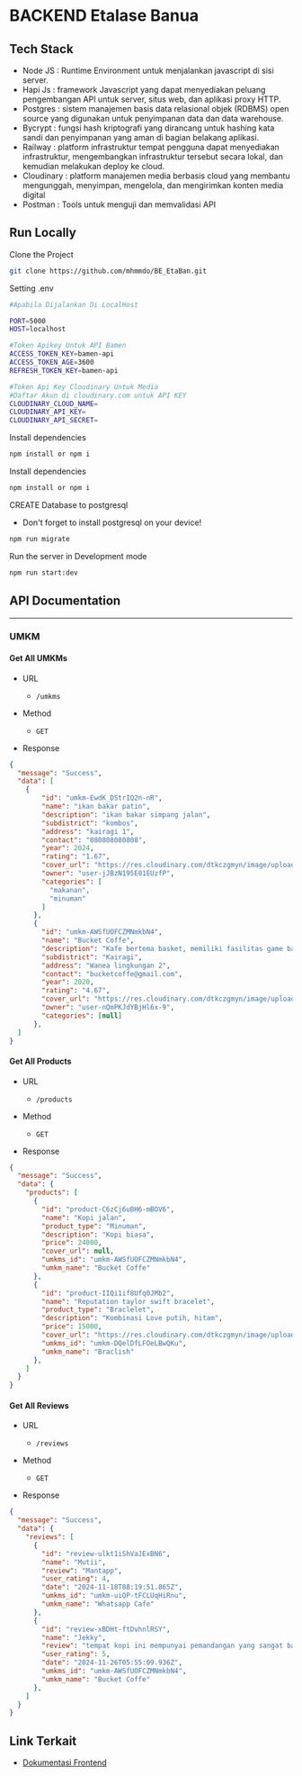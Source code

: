 # BACKEND Etalase Banua

## Tech Stack
- Node JS : Runtime Environment untuk menjalankan javascript di sisi server.
- Hapi Js : framework Javascript yang dapat menyediakan peluang pengembangan API untuk server, situs web, dan aplikasi proxy HTTP.
- Postgres : sistem manajemen basis data relasional objek (RDBMS) open source yang digunakan untuk penyimpanan data dan data warehouse.
- Bycrypt : fungsi hash kriptografi yang dirancang untuk hashing kata sandi dan penyimpanan yang aman di bagian belakang aplikasi.
- Railway : platform infrastruktur tempat pengguna dapat menyediakan infrastruktur, mengembangkan infrastruktur tersebut secara lokal, dan kemudian melakukan deploy ke cloud.
- Cloudinary : platform manajemen media berbasis cloud yang membantu mengunggah, menyimpan, mengelola, dan mengirimkan konten media digital
- Postman : Tools untuk menguji dan memvalidasi API

## Run Locally

Clone the Project

```bash
git clone https://github.com/mhmmdo/BE_EtaBan.git
```

Setting .env

```bash
#Apabila Dijalankan Di LocalHost

PORT=5000
HOST=localhost

#Token Apikey Untuk API Bamen
ACCESS_TOKEN_KEY=bamen-api
ACCESS_TOKEN_AGE=3600
REFRESH_TOKEN_KEY=bamen-api

#Token Api Key Cloudinary Untuk Media
#Daftar Akun di cloudinary.com untuk API KEY
CLOUDINARY_CLOUD_NAME=
CLOUDINARY_API_KEY=
CLOUDINARY_API_SECRET=

```

Install dependencies

```bash
npm install or npm i
```

Install dependencies

```bash
npm install or npm i
```

CREATE Database to postgresql
- Don't forget to install postgresql on your device!
```bash
npm run migrate
```

Run the server in Development mode

```bash
npm run start:dev
```

## API Documentation

---

### UMKM

#### Get All UMKMs

- URL
  - `/umkms`

- Method
  - `GET`

- Response
```json
{
  "message": "Success",
  "data": [
    {
        "id": "umkm-EwdK_DStrIQ2n-nR",
        "name": "ikan bakar patin",
        "description": "ikan bakar simpang jalan",
        "subdistrict": "kombos",
        "address": "kairagi 1",
        "contact": "080808080808",
        "year": 2024,
        "rating": "1.67",
        "cover_url": "https://res.cloudinary.com/dtkczgmyn/image/upload/v1732551134/.../mrtbk.jpg",
        "owner": "user-jJBzN195E01EUzfP",
        "categories": [
          "makanan",
          "minuman"
        ]
      },
      {
        "id": "umkm-AWSfUOFCZMNmkbN4",
        "name": "Bucket Coffe",
        "description": "Kafe bertema basket, memiliki fasilitas game basket",
        "subdistrict": "Kairagi",
        "address": "Wanea lingkungan 2",
        "contact": "bucketcoffe@gmail.com",
        "year": 2020,
        "rating": "4.67",
        "cover_url": "https://res.cloudinary.com/dtkczgmyn/image/upload/v1731926663/..../%E6%83%A0%E6%AF%94%E5%A3%BD%E9%AF%9B%E9%AD%9A%E7%87%92.jpg",
        "owner": "user-nQmPKJdYBjHl6x-9",
        "categories": [null]
      },
  ]
}
```

#### Get All Products

- URL
  - `/products`

- Method
  - `GET`

- Response
```json
{
  "message": "Success",
  "data": {
    "products": [
      {
        "id": "product-C6zCj6uBH6-mBOV6",
        "name": "Kopi jalan",
        "product_type": "Minuman",
        "description": "Kopi biasa",
        "price": 24000,
        "cover_url": null,
        "umkms_id": "umkm-AWSfUOFCZMNmkbN4",
        "umkm_name": "Bucket Coffe"
      },
      {
        "id": "product-IIQi1if8Ufq0JMb2",
        "name": "Reputation taylor swift bracelet",
        "product_type": "Braclelet",
        "description": "Kombinasi Love putih, hitam",
        "price": 15000,
        "cover_url": "https://res.cloudinary.com/dtkczgmyn/image/upload/v1732552799/..../Reputation%20taylor%20swift%20bracelet.jpg",
        "umkms_id": "umkm-DQelDfLFOeLBwQKu",
        "umkm_name": "Braclish"
      },
    ]
  }
}
```

#### Get All Reviews

- URL
  - `/reviews`

- Method
  - `GET`

- Response
```json
{
  "message": "Success",
  "data": {
    "reviews": [
      {
        "id": "review-ulkt1iShVaJExBN6",
        "name": "Mutii",
        "review": "Mantapp",
        "user_rating": 4,
        "date": "2024-11-18T08:19:51.865Z",
        "umkms_id": "umkm-uiQP-tFCLUqHiRnu",
        "umkm_name": "Whatsapp Cafe"
      },
      {
        "id": "review-xBDHt-ftDvhnlRSY",
        "name": "Jekky",
        "review": "tempat kopi ini mempunyai pemandangan yang sangat bagus dan makanannya juga mempunyai cita rasa yang identik. selain itu saya sangat suka karena kafe ini sesuai dengan hobi saya yaitu bermain basket",
        "user_rating": 5,
        "date": "2024-11-26T05:55:09.936Z",
        "umkms_id": "umkm-AWSfUOFCZMNmkbN4",
        "umkm_name": "Bucket Coffe"
      },
    ]
  }
}
```

## Link Terkait
- [Dokumentasi Frontend](https://github.com/mhmmdo/FE_EtaBan)
